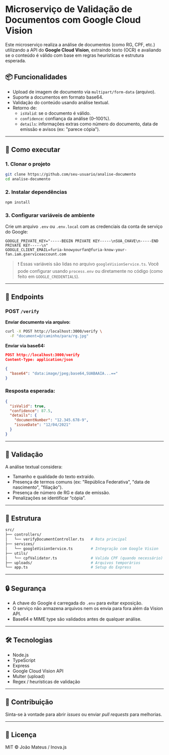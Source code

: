 # Microserviço de Validação de Documentos com Google Cloud Vision

Este microserviço realiza a análise de documentos (como RG, CPF, etc.) utilizando a API do **Google Cloud Vision**, extraindo texto (OCR) e avaliando se o conteúdo é válido com base em regras heurísticas e estrutura esperada.

## 📦 Funcionalidades

- Upload de imagem de documento via `multipart/form-data` (arquivo).
- Suporte a documentos em formato base64.
- Validação do conteúdo usando análise textual.
- Retorno de:
  - `isValid`: se o documento é válido.
  - `confidence`: confiança da análise (0–100%).
  - `details`: informações extras como número do documento, data de emissão e avisos (ex: "parece cópia").

---

## 🚀 Como executar

### 1. Clonar o projeto

```bash
git clone https://github.com/seu-usuario/analise-documento
cd analise-documento
```

### 2. Instalar dependências

```bash
npm install
```

### 3. Configurar variáveis de ambiente

Crie um arquivo `.env` ou `.env.local` com as credenciais da conta de serviço do Google:

```env
GOOGLE_PRIVATE_KEY="-----BEGIN PRIVATE KEY-----\nSUA_CHAVE\n-----END PRIVATE KEY-----\n"
GOOGLE_CLIENT_EMAIL=furia-knowyourfan@furia-know-your-fan.iam.gserviceaccount.com
```

> ❗ Essas variáveis são lidas no arquivo `googleVisionService.ts`. Você pode configurar usando `process.env` ou diretamente no código (como feito em `GOOGLE_CREDENTIALS`).

---

## 📄 Endpoints

### POST `/verify`

**Enviar documento via arquivo:**

```bash
curl -X POST http://localhost:3000/verify \
  -F "document=@/caminho/para/rg.jpg"
```

**Enviar via base64:**

```json
POST http://localhost:3000/verify
Content-Type: application/json

{
  "base64": "data:image/jpeg;base64,SUABAAIA...=="
}
```

### Resposta esperada:

```json
{
  "isValid": true,
  "confidence": 87.5,
  "details": {
    "documentNumber": "12.345.678-9",
    "issueDate": "12/04/2021"
  }
}
```

---

## 🧠 Validação

A análise textual considera:

- Tamanho e qualidade do texto extraído.
- Presença de termos comuns (ex: "República Federativa", "data de nascimento", "filiação").
- Presença de número de RG e data de emissão.
- Penalizações se identificar “cópia”.

---

## 📁 Estrutura

```bash
src/
├── controllers/
│   └── verifyDocumentController.ts   # Rota principal
├── services/
│   └── googleVisionService.ts        # Integração com Google Vision
├── utils/
│   └── cpfValidator.ts               # Valida CPF (quando necessário)
├── uploads/                          # Arquivos temporários
└── app.ts                            # Setup do Express
```

---

## 🔒 Segurança

- A chave do Google é carregada do `.env` para evitar exposição.
- O serviço não armazena arquivos nem os envia para fora além da Vision API.
- Base64 e MIME type são validados antes de qualquer análise.

---

## 🛠 Tecnologias

- Node.js
- TypeScript
- Express
- Google Cloud Vision API
- Multer (upload)
- Regex / heurísticas de validação

---

## 🤝 Contribuição

Sinta-se à vontade para abrir *issues* ou enviar *pull requests* para melhorias.

---

## 📄 Licença

MIT © João Mateus / Inova.js